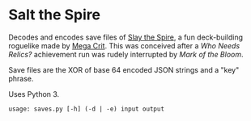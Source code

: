 # Salt the Spire

Decodes and encodes save files of [Slay the Spire](https://store.steampowered.com/app/646570/Slay_the_Spire/), a fun deck-building roguelike made by [Mega Crit](https://www.megacrit.com/). This was conceived after a *Who Needs Relics?* achievement run was rudely interrupted by *Mark of the Bloom*.

Save files are the XOR of base 64 encoded JSON strings and a "key" phrase.

Uses Python 3.

```
usage: saves.py [-h] (-d | -e) input output
```
